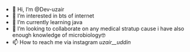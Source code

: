 - 👋 Hi, I’m @Dev-uzair
- 👀 I’m interested in bts of internet
- 🌱 I’m currently learning java
- 💞️ I’m looking to collaborate on any medical stratup cause i have also enough knowledge of  microbiology🤓
- 📫 How to reach me via instagram _uzair__uddin_

<!---
Dev-uzair/Dev-uzair is a ✨ special ✨ repository because its `README.md` (this file) appears on your GitHub profile.
You can click the Preview link to take a look at your changes.
--->
